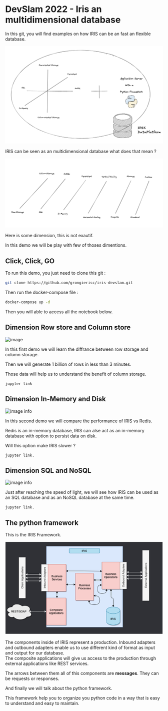 # DevSlam 2022 - Iris an multidimensional database

In this git, you will find examples on how IRIS can be an fast an flexible database.

![image info](https://raw.githubusercontent.com/grongierisc/iris-devslam/master/misc/img/Main.jpg)


IRIS can be seen as an multidimensional database what does that mean ?

![image info](https://raw.githubusercontent.com/grongierisc/iris-devslam/master/misc/img/Dimension.jpg)

Here is some dimension, this is not exautif.

In this demo we will be play with few of thoses dimentions.

## Click, Click, GO

To run this demo, you just need to clone this git :

```bash
git clone https://github.com/grongierisc/iris-devslam.git
```

Then run the docker-compose file :

```bash
docker-compose up -d
```

Then you will able to access all the notebook below.

## Dimension **Row store and Column store**

![image](https://user-images.githubusercontent.com/47849411/194313385-fb65c736-dbbc-4ed1-a048-5e3f7646fe29.png)

In this first demo we will learn the diffrance between row storage and column storage.

Then we will generate 1 billion of rows in less than 3 minutes.

Those data will help us to understand the benefit of column storage.

```
jupyter link
```

## Dimension **In-Memory and Disk**

![image info](https://www.acquire.com.au/wp-content/uploads/2017/03/speed.jpg)

In this second demo we will compare the performance of IRIS vs Redis.

Redis is an in-memory database, IRIS can alse act as an in-memory database with option to persist data on disk.

Will this option make IRIS slower ?


```
jupyter link.
```

## Dimension **SQL and NoSQL**

![image info](https://media.geeksforgeeks.org/wp-content/cdn-uploads/20191104165821/SQL-Vs-NoSQL1.png)

Just after reaching the speed of light, we will see how IRIS can be used as an SQL database and as an NoSQL database at the same time.

```
jupyter link.
```

## **The python framework**

This is the IRIS Framework.

![FrameworkFull](https://raw.githubusercontent.com/thewophile-beep/formation-template/master/misc/img/FrameworkFull.png)

The components inside of IRIS represent a production. Inbound adapters and outbound adapters enable us to use different kind of format as input and output for our database. <br>The composite applications will give us access to the production through external applications like REST services.

The arrows between them all of this components are **messages**. They can be requests or responses.

And finally we will talk about the python framework.

This framework help you to organize you python code in a way that is easy to understand and easy to maintain.

```

```
